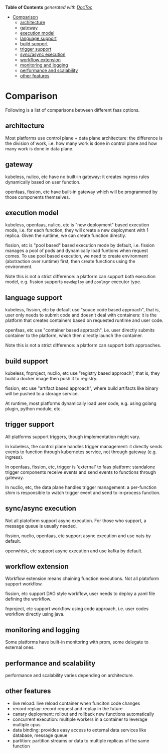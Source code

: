 <!-- START doctoc generated TOC please keep comment here to allow auto update -->
<!-- DON'T EDIT THIS SECTION, INSTEAD RE-RUN doctoc TO UPDATE -->
**Table of Contents**  *generated with [DocToc](https://github.com/thlorenz/doctoc)*

- [Comparison](#comparison)
  - [architecture](#architecture)
  - [gateway](#gateway)
  - [execution model](#execution-model)
  - [language support](#language-support)
  - [build support](#build-support)
  - [trigger support](#trigger-support)
  - [sync/async execution](#syncasync-execution)
  - [workflow extension](#workflow-extension)
  - [monitoring and logging](#monitoring-and-logging)
  - [performance and scalability](#performance-and-scalability)
  - [other features](#other-features)

<!-- END doctoc generated TOC please keep comment here to allow auto update -->

# Comparison

Following is a list of comparisons between different faas options.

## architecture

Most platforms use control plane + data plane architecture: the difference is the division of work,
i.e. how many work is done in control plane and how many work is done in data plane.

## gateway

kubeless, nulico, etc have no built-in gateway: it creates ingress rules dynamically based on user
function.

openfaas, fission, etc have built-in gateway which will be programmed by those components themselves.

## execution model

kubeless, openfaas, nulico, etc is "new deployment" based execution mode, i.e. for each function,
they will create a new deployment with 1 replica. Given the runtime, we can create function directly.

fission, etc is "pool based" based execution mode by default, i.e. fission manages a pool of pods
and dynamically load funtions when request comes. To use pool based execution, we need to create
environment (abstraction over runtime) first, then create functions using the environment.

Note this is not a strict difference: a platform can support both execution model, e.g. fission
supports `newdeploy` and `poolmgr` executor type.

## language support

kubeless, fission, etc by default use "souce code based approach", that is, user only needs to submit
code and doesn't deal with containers: it is the platform that creates containers based on requested
runtime and user code.

openfaas, etc use "container based approach", i.e. user directly submits container to the platform,
which then directly launch the container.

Note this is not a strict difference: a platform can support both approaches.

## build support

kubeless, fnproject, nuclio, etc use "registry based approach", that is, they build a docker image
then push it to registry.

fission, etc use "artifact based approach", where build artifacts like binary will be pushed to a
storage service.

At runtime, most platforms dynamically load user code, e.g. using golang plugin, python module, etc.

## trigger support

All platforms support triggers, though implementation might vary.

In kubeless, the control plane handles trigger management: it directly sends events to function
through kubernetes service, not through gateway (e.g. ingress).

In openfaas, fission, etc, trigger is 'external' to faas platform: standalone trigger components
receive events and send events to functions through gateway.

In nuclio, etc, the data plane handles trigger management: a per-function shim is responsible to
watch trigger event and send to in-process function.

## sync/async execution

Not all platoform support async execution. For those who support, a message queue is usually needed,

fission, nuclio, openfaas, etc support async execution and use nats by default.

openwhisk, etc support async execution and use kafka by default.

## workflow extension

Workflow extension means chaining function executions. Not all platoform support workflow.

fission, etc support DAG style workflow, user needs to deploy a yaml file defining the workflow.

fnproject, etc support workflow using code approach, i.e. user codes workflow directly using java.

## monitoring and logging

Some platforms have built-in monitoring with prom, some delegate to external ones.

## performance and scalability

performance and scalability varies depending on architecture.

## other features

- live reload: live reload container when funciton code changes
- record replay: record request and replay in the future
- canary deployment: rollout and rollback new functions automatically
- concurrent execution: multiple workers in a container to leverage multiple cpus
- data binding: provides easy access to external data services like database, message queue
- partition: partition streams or data to multiple replicas of the same function
